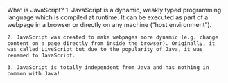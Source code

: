 What is JavaScript?
    1. JavaScript is a dynamic, weakly typed programming language which is compiled at runtime. It can be executed as part of a webpage in a browser or directly on any machine (“host environment”).

    2. JavaScript was created to make webpages more dynamic (e.g. change content on a page directly from inside the browser). Originally, it was called LiveScript but due to the popularity of Java, it was renamed to JavaScript.

    3. JavaScript is totally independent from Java and has nothing in common with Java!